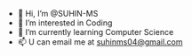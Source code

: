 - 👋 Hi, I’m @SUHIN-MS
- 👀 I’m interested in Coding
- 🌱 I’m currently learning Computer Science
- 📫 U can email me at suhinms04@gmail.com
